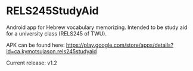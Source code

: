 # RELS245StudyAid
Android app for Hebrew vocabulary memorizing. Intended to be study aid for a university class (RELS245 of TWU).

APK can be found here: https://play.google.com/store/apps/details?id=ca.kymotsujason.rels245studyaid

Current release: v1.2